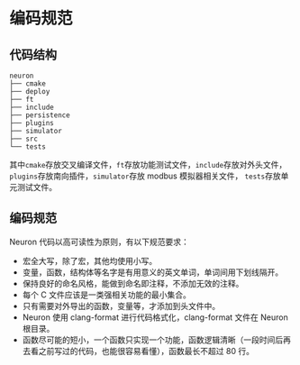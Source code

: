 # 编码规范

## 代码结构

```
neuron
├── cmake
├── deploy
├── ft        
├── include
├── persistence
├── plugins   
├── simulator 
├── src
└── tests     
```

其中`cmake`存放交叉编译文件，`ft`存放功能测试文件，`include`存放对外头文件，`plugins`存放南向插件，`simulator`存放 modbus 模拟器相关文件， `tests`存放单元测试文件。

## 编码规范

Neuron 代码以高可读性为原则，有以下规范要求：

  * 宏全大写，除了宏，其他均使用小写。
  * 变量，函数，结构体等名字是有用意义的英文单词，单词间用下划线隔开。
  * 保持良好的命名风格，能做到命名即注释，不添加无效的注释。
  * 每个 C 文件应该是一类强相关功能的最小集合。
  * 只有需要对外导出的函数，变量等，才添加到头文件中。
  * Neuron 使用 clang-format 进行代码格式化，clang-format 文件在 Neuron 根目录。
  * 函数尽可能的短小，一个函数只实现一个功能，函数逻辑清晰（一段时间后再去看之前写过的代码，也能很容易看懂），函数最长不超过 80 行。
 
